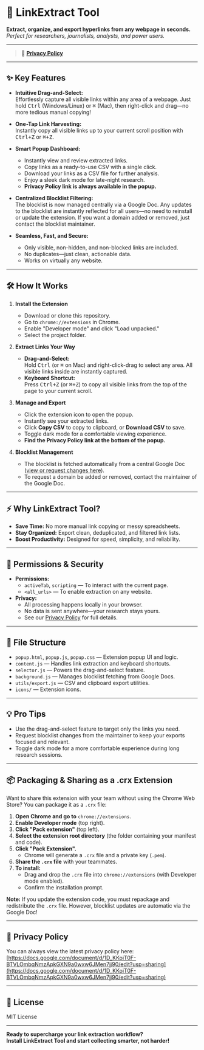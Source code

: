 # 🚀 LinkExtract Tool

**Extract, organize, and export hyperlinks from any webpage in seconds.**  
*Perfect for researchers, journalists, analysts, and power users.*

---

> 📄 **[Privacy Policy](https://docs.google.com/document/d/1D_KKoiT0F-BTVLOmbqNmzApkGXN9a0wxw6JMen7jj90/edit?usp=sharing)**

---

## ✨ Key Features

- **Intuitive Drag-and-Select:**  
  Effortlessly capture all visible links within any area of a webpage. Just hold <kbd>Ctrl</kbd> (Windows/Linux) or <kbd>⌘</kbd> (Mac), then right-click and drag—no more tedious manual copying!

- **One-Tap Link Harvesting:**  
  Instantly copy all visible links up to your current scroll position with <kbd>Ctrl+Z</kbd> or <kbd>⌘+Z</kbd>.

- **Smart Popup Dashboard:**  
  - Instantly view and review extracted links.
  - Copy links as a ready-to-use CSV with a single click.
  - Download your links as a CSV file for further analysis.
  - Enjoy a sleek dark mode for late-night research.
  - **Privacy Policy link is always available in the popup.**

- **Centralized Blocklist Filtering:**  
  The blocklist is now managed centrally via a Google Doc. Any updates to the blocklist are instantly reflected for all users—no need to reinstall or update the extension. If you want a domain added or removed, just contact the blocklist maintainer.

- **Seamless, Fast, and Secure:**  
  - Only visible, non-hidden, and non-blocked links are included.
  - No duplicates—just clean, actionable data.
  - Works on virtually any website.

---

## 🛠️ How It Works

1. **Install the Extension**
   - Download or clone this repository.
   - Go to `chrome://extensions` in Chrome.
   - Enable "Developer mode" and click "Load unpacked."
   - Select the project folder.

2. **Extract Links Your Way**
   - **Drag-and-Select:**  
     Hold <kbd>Ctrl</kbd> (or <kbd>⌘</kbd> on Mac) and right-click-drag to select any area. All visible links inside are instantly captured.
   - **Keyboard Shortcut:**  
     Press <kbd>Ctrl+Z</kbd> (or <kbd>⌘+Z</kbd>) to copy all visible links from the top of the page to your current scroll.

3. **Manage and Export**
   - Click the extension icon to open the popup.
   - Instantly see your extracted links.
   - Click **Copy CSV** to copy to clipboard, or **Download CSV** to save.
   - Toggle dark mode for a comfortable viewing experience.
   - **Find the Privacy Policy link at the bottom of the popup.**

4. **Blocklist Management**
   - The blocklist is fetched automatically from a central Google Doc ([view or request changes here](https://docs.google.com/document/d/12hIr268LflkvBanD46BZYy6NbKSQRqTaTHbi9zAuQRQ/edit?usp=sharing)).
   - To request a domain be added or removed, contact the maintainer of the Google Doc.

---

## ⚡ Why LinkExtract Tool?

- **Save Time:** No more manual link copying or messy spreadsheets.
- **Stay Organized:** Export clean, deduplicated, and filtered link lists.
- **Boost Productivity:** Designed for speed, simplicity, and reliability.

---

## 📝 Permissions & Security

- **Permissions:**  
  - `activeTab`, `scripting` — To interact with the current page.
  - `<all_urls>` — To enable extraction on any website.
- **Privacy:**  
  - All processing happens locally in your browser.
  - No data is sent anywhere—your research stays yours.
  - See our [Privacy Policy](https://docs.google.com/document/d/1D_KKoiT0F-BTVLOmbqNmzApkGXN9a0wxw6JMen7jj90/edit?usp=sharing) for full details.

---

## 🧩 File Structure

- `popup.html`, `popup.js`, `popup.css` — Extension popup UI and logic.
- `content.js` — Handles link extraction and keyboard shortcuts.
- `selector.js` — Powers the drag-and-select feature.
- `background.js` — Manages blocklist fetching from Google Docs.
- `utils/export.js` — CSV and clipboard export utilities.
- `icons/` — Extension icons.

---

## 💡 Pro Tips

- Use the drag-and-select feature to target only the links you need.
- Request blocklist changes from the maintainer to keep your exports focused and relevant.
- Toggle dark mode for a more comfortable experience during long research sessions.

---

## 📦 Packaging & Sharing as a .crx Extension

Want to share this extension with your team without using the Chrome Web Store? You can package it as a `.crx` file:

1. **Open Chrome and go to** `chrome://extensions`.
2. **Enable Developer mode** (top right).
3. **Click "Pack extension"** (top left).
4. **Select the extension root directory** (the folder containing your manifest and code).
5. **Click "Pack Extension".**
   - Chrome will generate a `.crx` file and a private key (`.pem`).
6. **Share the `.crx` file** with your teammates.
7. **To install:**
   - Drag and drop the `.crx` file into `chrome://extensions` (with Developer mode enabled).
   - Confirm the installation prompt.

**Note:** If you update the extension code, you must repackage and redistribute the `.crx` file. However, blocklist updates are automatic via the Google Doc!

---

## 📄 Privacy Policy

You can always view the latest privacy policy here:  
[https://docs.google.com/document/d/1D_KKoiT0F-BTVLOmbqNmzApkGXN9a0wxw6JMen7jj90/edit?usp=sharing](https://docs.google.com/document/d/1D_KKoiT0F-BTVLOmbqNmzApkGXN9a0wxw6JMen7jj90/edit?usp=sharing)

---

## 📄 License

MIT License

---

**Ready to supercharge your link extraction workflow?  
Install LinkExtract Tool and start collecting smarter, not harder!**
